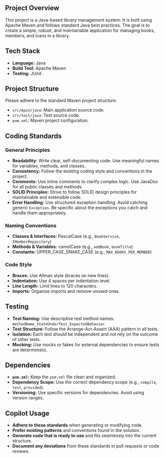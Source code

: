 ## Project Overview

This project is a Java-based library management system. It is built using Apache Maven and follows standard Java best practices. The goal is to create a simple, robust, and maintainable application for managing books, members, and loans in a library.

## Tech Stack

- **Language:** Java
- **Build Tool:** Apache Maven
- **Testing:** JUnit

## Project Structure

Please adhere to the standard Maven project structure:

- `src/main/java`: Main application source code.
- `src/test/java`: Test source code.
- `pom.xml`: Maven project configuration.

## Coding Standards

### General Principles

- **Readability:** Write clear, self-documenting code. Use meaningful names for variables, methods, and classes.
- **Consistency:** Follow the existing coding style and conventions in the project.
- **Comments:** Use inline comments to clarify complex logic. Use JavaDoc for all public classes and methods.
- **SOLID Principles:** Strive to follow SOLID design principles for maintainable and extensible code.
- **Error Handling:** Use structured exception handling. Avoid catching generic `Exception`. Be specific about the exceptions you catch and handle them appropriately.

### Naming Conventions

- **Classes & Interfaces:** PascalCase (e.g., `BookService`, `IMemberRepository`)
- **Methods & Variables:** camelCase (e.g., `addBook`, `bookTitle`)
- **Constants:** UPPER_CASE_SNAKE_CASE (e.g., `MAX_BOOKS_PER_MEMBER`)

### Code Style

- **Braces:** Use Allman style (braces on new lines).
- **Indentation:** Use 4 spaces per indentation level.
- **Line Length:** Limit lines to 120 characters.
- **Imports:** Organize imports and remove unused ones.

## Testing

- **Test Naming:** Use descriptive test method names: `methodName_StateUnderTest_ExpectedBehavior`.
- **Test Structure:** Follow the Arrange-Act-Assert (AAA) pattern in all tests.
- **Isolation:** Each test should be independent and not rely on the outcome of other tests.
- **Mocking:** Use mocks or fakes for external dependencies to ensure tests are deterministic.

## Dependencies

- **`pom.xml`:** Keep the `pom.xml` file clean and organized.
- **Dependency Scope:** Use the correct dependency scope (e.g., `compile`, `test`, `provided`).
- **Versioning:** Use specific versions for dependencies. Avoid using version ranges.

## Copilot Usage

- **Adhere to these standards** when generating or modifying code.
- **Prefer existing patterns** and conventions found in the solution.
- **Generate code that is ready to use** and fits seamlessly into the current structure.
- **Document any deviations** from these standards in pull requests or code reviews.
